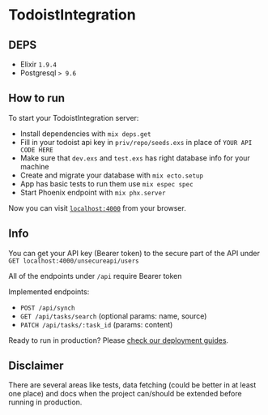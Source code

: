 # TodoistIntegration

## DEPS
* Elixir `1.9.4`
* Postgresql `> 9.6`

## How to run

To start your TodoistIntegration server:

  * Install dependencies with `mix deps.get`
  * Fill in your todoist api key in `priv/repo/seeds.exs` in place of `YOUR API CODE HERE`
  * Make sure that `dev.exs` and `test.exs` has right database info for your machine
  * Create and migrate your database with `mix ecto.setup`
  * App has basic tests to run them use `mix espec spec`
  * Start Phoenix endpoint with `mix phx.server`

Now you can visit [`localhost:4000`](http://localhost:4000) from your browser.

## Info

You can get your API key (Bearer token) to the secure part of the API under `GET localhost:4000/unsecureapi/users`

All of the endpoints under `/api` require Bearer token

Implemented endpoints:

  * `POST /api/synch` 
  * `GET /api/tasks/search` (optional params: name, source) 
  * `PATCH /api/tasks/:task_id` (params: content) 


Ready to run in production? Please [check our deployment guides](https://hexdocs.pm/phoenix/deployment.html).

## Disclaimer

There are several areas like tests, data fetching (could be better in at least one place) and docs when the project can/should be extended before running in production.